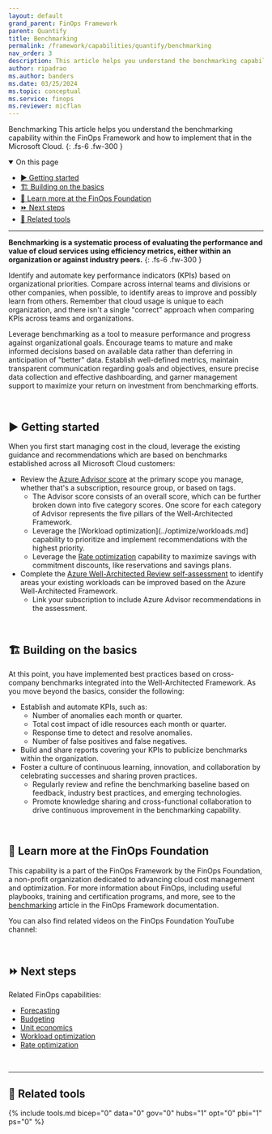 ```yaml
---
layout: default
grand_parent: FinOps Framework
parent: Quantify
title: Benchmarking
permalink: /framework/capabilities/quantify/benchmarking
nav_order: 3
description: This article helps you understand the benchmarking capability within the FinOps Framework and how to implement that in the Microsoft Cloud.
author: ripadrao
ms.author: banders
ms.date: 03/25/2024
ms.topic: conceptual
ms.service: finops
ms.reviewer: micflan
---
```


<span class="fs-9 d-block mb-4">Benchmarking</span>
This article helps you understand the benchmarking capability within the FinOps Framework and how to implement that in the Microsoft Cloud.
{: .fs-6 .fw-300 }

<details open markdown="1">
  <summary class="fs-2 text-uppercase">On this page</summary>

- [▶️ Getting started](#️-getting-started)
- [🏗️ Building on the basics](#️-building-on-the-basics)
- [🍎 Learn more at the FinOps Foundation](#-learn-more-at-the-finops-foundation)
- [⏩ Next steps](#-next-steps)
- [🧰 Related tools](#-related-tools)

</details>

---

<a name="definition"></a>
**Benchmarking is a systematic process of evaluating the performance and value of cloud services using efficiency metrics, either within an organization or against industry peers.**
{: .fs-6 .fw-300 }

Identify and automate key performance indicators (KPIs) based on organizational priorities. Compare across internal teams and divisions or other companies, when possible, to identify areas to improve and possibly learn from others. Remember that cloud usage is unique to each organization, and there isn't a single "correct" approach when comparing KPIs across teams and organizations.

Leverage benchmarking as a tool to measure performance and progress against organizational goals. Encourage teams to mature and make informed decisions based on available data rather than deferring in anticipation of "better" data. Establish well-defined metrics, maintain transparent communication regarding goals and objectives, ensure precise data collection and effective dashboarding, and garner management support to maximize your return on investment from benchmarking efforts.

<br>

## ▶️ Getting started

When you first start managing cost in the cloud, leverage the existing guidance and recommendations which are based on benchmarks established across all Microsoft Cloud customers:

- Review the [Azure Advisor score](https://learn.microsoft.com/azure/advisor/azure-advisor-score) at the primary scope you manage, whether that's a subscription, resource group, or based on tags.
  - The Advisor score consists of an overall score, which can be further broken down into five category scores. One score for each category of Advisor represents the five pillars of the Well-Architected Framework.
  - Leverage the [Workload optimization](../optimize/workloads.md] capability to prioritize and implement recommendations with the highest priority.
  - Leverage the [Rate optimization](../optimize/rate-optimization.md) capability to maximize savings with commitment discounts, like reservations and savings plans.
- Complete the [Azure Well-Architected Review self-assessment](https://learn.microsoft.com/azure/well-architected/cross-cutting-guides/implementing-recommendations) to identify areas your existing workloads can be improved based on the Azure Well-Architected Framework.
  - Link your subscription to include Azure Advisor recommendations in the assessment.

<br>

## 🏗️ Building on the basics

At this point, you have implemented best practices based on cross-company benchmarks integrated into the Well-Architected Framework. As you move beyond the basics, consider the following:

- Establish and automate KPIs, such as:
  - Number of anomalies each month or quarter.
  - Total cost impact of idle resources each month or quarter.
  - Response time to detect and resolve anomalies.
  - Number of false positives and false negatives.
- Build and share reports covering your KPIs to publicize benchmarks within the organization.
- Foster a culture of continuous learning, innovation, and collaboration by celebrating successes and sharing proven practices.
  - Regularly review and refine the benchmarking baseline based on feedback, industry best practices, and emerging technologies.
  - Promote knowledge sharing and cross-functional collaboration to drive continuous improvement in the benchmarking capability.

<br>

## 🍎 Learn more at the FinOps Foundation

This capability is a part of the FinOps Framework by the FinOps Foundation, a non-profit organization dedicated to advancing cloud cost management and optimization. For more information about FinOps, including useful playbooks, training and certification programs, and more, see to the [benchmarking](https://www.finops.org/framework/capabilities/benchmarking) article in the FinOps Framework documentation.

You can also find related videos on the FinOps Foundation YouTube channel:

<!--
[!VIDEO https://www.youtube.com/embed/{id}?list={list}]
{% include video.html title="Budgeting videos" id="5Qe7eRXKMRzRrwBI" list="PLUSCToibAswnjB7fYRA02ePxySkpDex6q" %}
-->

<br>

## ⏩ Next steps

Related FinOps capabilities:

- [Forecasting](./forecasting.md)
- [Budgeting](./budgeting.md)
- [Unit economics](./unit-economics.md)
- [Workload optimization](../optimize/workloads.md)
- [Rate optimization](../optimize/rates.md)

<br>

---

## 🧰 Related tools

{% include tools.md bicep="0" data="0" gov="0" hubs="1" opt="0" pbi="1" ps="0" %}

<br>
